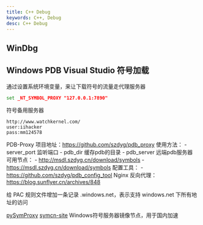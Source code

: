 ```yaml
---
title: C++ Debug
keywords: C++, Debug
desc: C++ Debug
---
```


## WinDbg

## Windows PDB Visual Studio 符号加载

通过设置系统环境变量，来让下载符号的流量走代理服务器

```bat
set _NT_SYMBOL_PROXY "127.0.0.1:7890"
```

符号备用服务器

```text
http://www.watchkernel.com/
user:iihacker
pass:mm124578
```

PDB-Proxy
项目地址：https://github.com/szdyg/pdb_proxy
使用方法：
    - server_port 监听端口
    - pdb_dir 缓存pdb的目录
    - pdb_server 远端pdb服务器
可用节点：
    - http://msdl.szdyg.cn/download/symbols
    - https://msdl.szdyg.cn/download/symbols
配置工具：
    - https://github.com/szdyg/pdb_config_tool
Nginx 反向代理：https://blog.sunflyer.cn/archives/848

给 PAC 规则文件增加一条记录 .windows.net，表示支持 windows.net 下所有地址的访问

[pySymProxy](https://github.com/inbilla/pySymProxy)
[symcn-site](https://github.com/BlackINT3/symcn-site) Windows符号服务器镜像节点，用于国内加速
